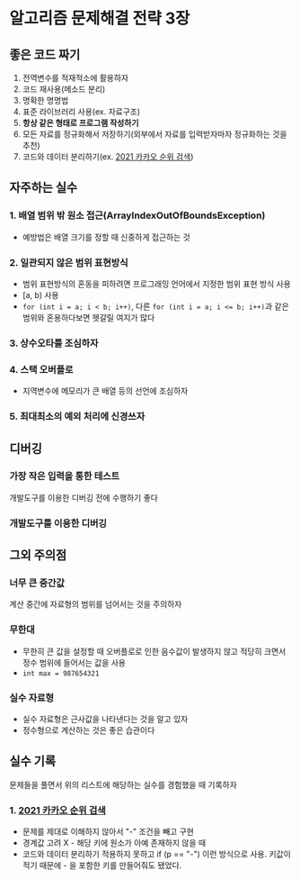 # 알고리즘 문제해결 전략 3장
## 좋은 코드 짜기
1. 전역변수를 적재적소에 활용하자
2. 코드 재사용(메소드 분리)
3. 명확한 명명법
4. 표준 라이브러리 사용(ex. 자료구조)
5. **항상 같은 형태로 프로그램 작성하기**
6. 모든 자료를 정규화해서 저장하기(외부에서 자료를 입력받자마자 정규화하는 것을 추천)
7. 코드와 데이터 분리하기(ex. [2021 카카오 순위 검색](https://school.programmers.co.kr/learn/courses/30/lessons/72412))

## 자주하는 실수
### 1. 배열 범위 밖 원소 접근(ArrayIndexOutOfBoundsException)
* 예방법은 배열 크기를 정할 때 신중하게 접근하는 것
### 2. 일관되지 않은 범위 표현방식
* 범위 표현방식의 혼동을 피하려면 프로그래밍 언어에서 지정한 범위 표현 방식 사용
* [a, b) 사용
* `for (int i = a; i < b; i++)`, 다른 `for (int i = a; i <= b; i++)`과 같은 범위와 혼용하다보면 헷갈릴 여지가 많다
### 3. 상수오타를 조심하자
### 4. 스택 오버플로
* 지역변수에 메모리가 큰 배열 등의 선언에 조심하자
### 5. 최대최소의 예외 처리에 신경쓰자

## 디버깅
### 가장 작은 입력을 통한 테스트
개발도구를 이용한 디버깅 전에 수행하기 좋다
### 개발도구를 이용한 디버깅

## 그외 주의점
### 너무 큰 중간값
계산 중간에 자료형의 범위를 넘어서는 것을 주의하자
### 무한대
* 무한히 큰 값을 설정할 때 오버플로로 인한 음수값이 발생하지 않고 적당히 크면서 정수 범위에 들어서는 값을 사용
* `int max = 987654321`
### 실수 자료형
* 실수 자료형은 근사값을 나타낸다는 것을 알고 있자
* 정수형으로 계산하는 것은 좋은 습관이다

## 실수 기록
문제들을 풀면서 위의 리스트에 해당하는 실수를 경험했을 때 기록하자

### 1. [2021 카카오 순위 검색](https://school.programmers.co.kr/learn/challenges?order=recent&partIds=20069)
* 문제를 제대로 이해하지 않아서 "-" 조건을 빼고 구현
* 경계값 고려 X - 해당 키에 원소가 아예 존재하지 않을 때
* 코드와 데이터 분리하기 적용하지 못하고 if (p == "-") 이런 방식으로 사용. 키값이 적기 때문에 - 을 포함한 키를 만들어줘도 됐었다.
